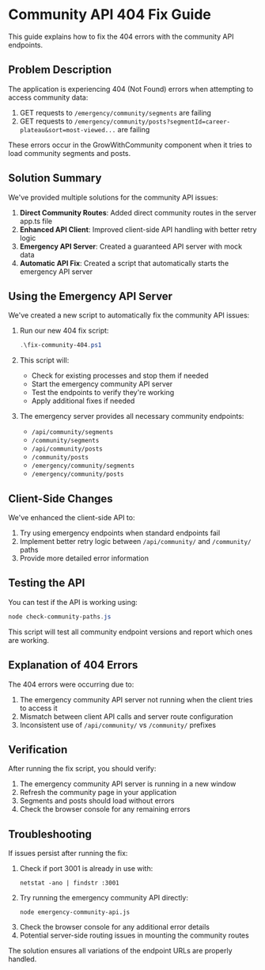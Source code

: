 # Community API 404 Fix Guide

This guide explains how to fix the 404 errors with the community API endpoints.

## Problem Description

The application is experiencing 404 (Not Found) errors when attempting to access community data:

1. GET requests to `/emergency/community/segments` are failing
2. GET requests to `/emergency/community/posts?segmentId=career-plateau&sort=most-viewed...` are failing

These errors occur in the GrowWithCommunity component when it tries to load community segments and posts.

## Solution Summary

We've provided multiple solutions for the community API issues:

1. **Direct Community Routes**: Added direct community routes in the server app.ts file
2. **Enhanced API Client**: Improved client-side API handling with better retry logic
3. **Emergency API Server**: Created a guaranteed API server with mock data
4. **Automatic API Fix**: Created a script that automatically starts the emergency API server

## Using the Emergency API Server

We've created a new script to automatically fix the community API issues:

1. Run our new 404 fix script:
   ```powershell
   .\fix-community-404.ps1
   ```
2. This script will:
   - Check for existing processes and stop them if needed
   - Start the emergency community API server
   - Test the endpoints to verify they're working
   - Apply additional fixes if needed

3. The emergency server provides all necessary community endpoints:
   - `/api/community/segments`
   - `/community/segments` 
   - `/api/community/posts`
   - `/community/posts`
   - `/emergency/community/segments`
   - `/emergency/community/posts`

## Client-Side Changes

We've enhanced the client-side API to:
1. Try using emergency endpoints when standard endpoints fail
2. Implement better retry logic between `/api/community/` and `/community/` paths
3. Provide more detailed error information

## Testing the API

You can test if the API is working using:
```powershell
node check-community-paths.js
```

This script will test all community endpoint versions and report which ones are working.

## Explanation of 404 Errors

The 404 errors were occurring due to:
1. The emergency community API server not running when the client tries to access it
2. Mismatch between client API calls and server route configuration
3. Inconsistent use of `/api/community/` vs `/community/` prefixes

## Verification

After running the fix script, you should verify:
1. The emergency community API server is running in a new window
2. Refresh the community page in your application
3. Segments and posts should load without errors
4. Check the browser console for any remaining errors

## Troubleshooting

If issues persist after running the fix:
1. Check if port 3001 is already in use with:
   ```
   netstat -ano | findstr :3001
   ```
2. Try running the emergency community API directly:
   ```
   node emergency-community-api.js
   ```
3. Check the browser console for any additional error details
3. Potential server-side routing issues in mounting the community routes

The solution ensures all variations of the endpoint URLs are properly handled.
